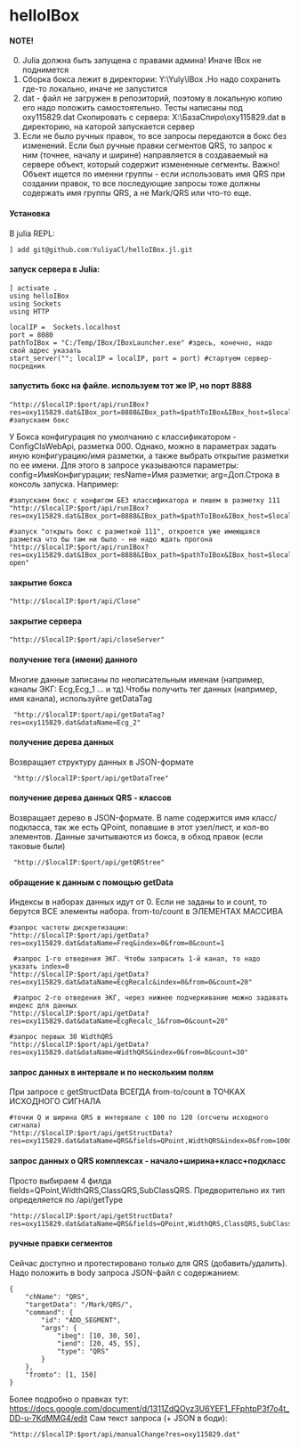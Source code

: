 # helloIBox

#### NOTE!   
0. Julia должна быть запущена с правами админа! Иначе IBox не поднимется 
1. Сборка бокса лежит в директории: Y:\Yuly\IBox .Но надо сохранить где-то локально, иначе не запустится 
2. dat - файл не загружен в репозиторий, поэтому в локальную копию его надо положить самостоятельно. Тесты написаны под oxy115829.dat 
Скопировать с сервера: X:\БазаСпиро\oxy115829.dat в директорию, на каторой запускается сервер
3. Если не было ручных правок, то все запросы передаются в бокс без изменений. Если был ручные правки сегментов QRS, то запрос к ним (точнее, началу и ширине) направляется в создаваемый на сервере объект, который содержит измененные сегменты. Важно! Объект ищется по именни группы - если использовать имя QRS при создании правок, то все последующие запросы тоже должны содержать имя группы QRS, а не Mark/QRS или что-то еще.


#### Установка
В julia REPL:
```
] add git@github.com:YuliyaCl/helloIBox.jl.git
```

#### запуск сервера в Julia:
```
] activate .
using helloIBox
using Sockets
using HTTP

localIP =  Sockets.localhost
port = 8080
pathToIBox = "C:/Temp/IBox/IBoxLauncher.exe" #здесь, конечно, надо свой адрес указать
start_server(""; localIP = localIP, port = port) #стартуем сервер-посредник
```

#### запустить бокс на файле. используем тот же IP, но порт 8888
```
"http://$localIP:$port/api/runIBox?res=oxy115829.dat&IBox_port=8888&IBox_path=$pathToIBox&IBox_host=$localIP" #запускаем бокс
```
У Бокса конфигурация по умолчанию с классификатором - ConfigClsWebApi, разметка 000. Однако, можно в параметрах задать иную конфигурацию/имя разметки, а также выбрать открытие разметки по ее имени. Для этого в запросе указываются параметры: config=ИмяКонфигурации; resName=Имя разметки; arg=Доп.Строка в консоль запуска. Например:
```
#запускаем бокс с конфигом БЕЗ классификатора и пишем в разметку 111
"http://$localIP:$port/api/runIBox?res=oxy115829.dat&IBox_port=8888&IBox_path=$pathToIBox&IBox_host=$localIP&config=IBTestWebApi&resName=111" 

#запуск "открыть бокс с разметкой 111", откроется уже имеющаяся разметка что бы там ни было - не надо ждать прогона
"http://$localIP:$port/api/runIBox?res=oxy115829.dat&IBox_port=8888&IBox_path=$pathToIBox&IBox_host=$localIP&config=IBOpen&resName=111&arg=-open" 
```

#### закрытие бокса
```
"http://$localIP:$port/api/Close"
```
#### закрытие сервера
```
"http://$localIP:$port/api/closeServer"
```
#### получение тега (имени) данного 
Многие данные записаны по неописательным именам (например, каналы ЭКГ: Ecg,Ecg_1 ... и тд).Чтобы получить тег данных (например, имя канала), используйте getDataTag
```
 "http://$localIP:$port/api/getDataTag?res=oxy115829.dat&dataName=Ecg_2"
 ```
 
 #### получение дерева данных
Возвращает структуру данных в JSON-формате
```
 "http://$localIP:$port/api/getDataTree"
 ```
 #### получение дерева данных QRS - классов
Возвращает дерево в JSON-формате. В name содержится имя класс/подкласса, так же есть QPoint, попавшие в этот узел/лист, и кол-во элементов. Данные зачитываются из бокса, в обход правок (если таковые были)
```
 "http://$localIP:$port/api/getQRStree"
 ```


#### обращение к данным с помощью getData 
Индексы в наборах данных идут от 0. Если не заданы to и count, то берутся ВСЕ элементы набора.
from-to/count в ЭЛЕМЕНТАХ МАССИВА

```
#запрос частоты дискретизации:
"http://$localIP:$port/api/getData?res=oxy115829.dat&dataName=Freq&index=0&from=0&count=1

 #запрос 1-го отведения ЭКГ. Чтобы запрасить 1-й канал, то надо указать index=0
"http://$localIP:$port/api/getData?res=oxy115829.dat&dataName=EcgRecalc&index=0&from=0&count=20"

 #запрос 2-го отведения ЭКГ, через нижнее подчеркивание можно задавать индекс для данных
"http://$localIP:$port/api/getData?res=oxy115829.dat&dataName=EcgRecalc_1&from=0&count=20"

#запрос первых 30 WidthQRS
"http://$localIP:$port/api/getData?res=oxy115829.dat&dataName=WidthQRS&index=0&from=0&count=30" 
```
#### запрос данных в интервале и по нескольким полям
При запросе с getStructData ВСЕГДА from-to/count в ТОЧКАХ ИСХОДНОГО СИГНАЛА
```
#точки Q и ширина QRS в интервале с 100 по 120 (отсчеты исходного сигнала)
"http://$localIP:$port/api/getStructData?res=oxy115829.dat&dataName=QRS&fields=QPoint,WidthQRS&index=0&from=100&count=20"
```
#### запрос данных о QRS комплексах - начало+ширина+класс+подкласс
Просто выбираем 4 филда fields=QPoint,WidthQRS,ClassQRS,SubClassQRS. Предворительно их тип определяется по /api/getType
```
"http://$localIP:$port/api/getStructData?res=oxy115829.dat&dataName=QRS&fields=QPoint,WidthQRS,ClassQRS,SubClassQRS&from=1&to=300"
```


#### ручные правки сегментов
Сейчас доступно и протестировано только для QRS (добавить/удалить). Надо положить в body запроса  JSON-файл с содержанием:
```
{
    "chName": "QRS",
    "targetData": "/Mark/QRS/",
    "command": {
        "id": "ADD_SEGMENT",
        "args": {
            "ibeg": [10, 30, 50],
            "iend": [20, 45, 55],
            "type": "QRS"
        }
    },
    "fromto": [1, 150]
}
```
Более подробно о правках тут: https://docs.google.com/document/d/1311ZdQOyz3U6YEF1_FFphtpP3f7o4t_DD-u-7KdMMG4/edit
Сам текст запроса (+ JSON в боди):
```
"http://$localIP:$port/api/manualChange?res=oxy115829.dat"
```
